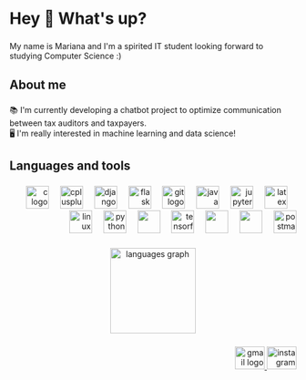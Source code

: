 <h1 align="left">Hey 👋 What's up?</h1>

###

<p align="left">My name is Mariana and I'm a spirited IT student looking forward to studying Computer Science :)</p>

###

<h2 align="left">About me</h2>

###

<p align="left">📚 I'm currently developing a chatbot project to optimize communication between tax auditors and taxpayers.<br>🖥 I'm really interested in machine learning and data science!</p>

###

<h2 align="left">Languages and tools</h2>

###

<div align="right">
  <img src="https://cdn.jsdelivr.net/gh/devicons/devicon/icons/c/c-original.svg" height="40" alt="c logo"  />
  <img width="12" />
  <img src="https://cdn.jsdelivr.net/gh/devicons/devicon/icons/cplusplus/cplusplus-original.svg" height="40" alt="cplusplus logo"  />
  <img width="12" />
  <img src="https://skillicons.dev/icons?i=django" height="40" alt="django logo"  />
  <img width="12" />
  <img src="https://skillicons.dev/icons?i=flask" height="40" alt="flask logo"  />
  <img width="12" />
  <img src="https://skillicons.dev/icons?i=git" height="40" alt="git logo"  />
  <img width="12" />
  <img src="https://skillicons.dev/icons?i=java" height="40" alt="java logo"  />
  <img width="12" />
  <img src="https://cdn.jsdelivr.net/gh/devicons/devicon/icons/jupyter/jupyter-original.svg" height="40" alt="jupyter logo"  />
  <img width="12" />
  <img src="https://skillicons.dev/icons?i=latex" height="40" alt="latex logo"  />
  <img width="12" />
  <img src="https://skillicons.dev/icons?i=linux" height="40" alt="linux logo"  />
  <img width="12" />
  <img src="https://cdn.jsdelivr.net/gh/devicons/devicon/icons/python/python-original.svg" height="40" alt="python logo"  />
  <img width="12" />
  <img src="https://cdn.jsdelivr.net/gh/devicons/devicon@latest/icons/scikitlearn/scikitlearn-original.svg" height="40" />
  <img width="12" />
  <img src="https://cdn.jsdelivr.net/gh/devicons/devicon/icons/tensorflow/tensorflow-original.svg" height="40" alt="tensorflow logo"  />
  <img width="12" />
  <img src="https://cdn.jsdelivr.net/gh/devicons/devicon@latest/icons/streamlit/streamlit-original.svg" height="40"  />
  <img width="12" />
  <img src="https://cdn.jsdelivr.net/gh/devicons/devicon@latest/icons/swagger/swagger-original.svg" height="40" />
  <img width="12" />
  <img src="https://skillicons.dev/icons?i=postman" height="40" alt="postman logo"  />
</div>

###

<div align="center">
  <img src="https://github-readme-stats.vercel.app/api/top-langs?username=mariemerenc&hide=makefile,cmake,gnuplot,css,html&locale=en&hide_title=false&layout=compact&card_width=320&langs_count=6&theme=dracula&hide_border=false&order=2" height="150" alt="languages graph"  /></div>

###

<div align="right">
  <a href="mariemerenc@gmail.com" target="_blank">
    <img src="https://raw.githubusercontent.com/maurodesouza/profile-readme-generator/master/src/assets/icons/social/gmail/default.svg" width="52" height="40" alt="gmail logo"  />
  </a>
  <a href="https://www.instagram.com/mariemerenc/" target="_blank">
    <img src="https://raw.githubusercontent.com/maurodesouza/profile-readme-generator/master/src/assets/icons/social/instagram/default.svg" width="52" height="40" alt="instagram logo"  />
  </a>
</div>

###

